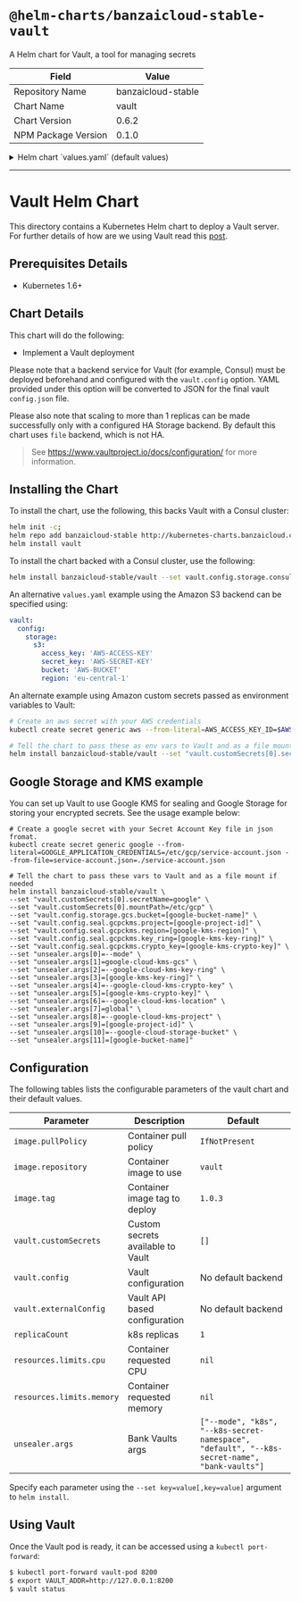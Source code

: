 # `@helm-charts/banzaicloud-stable-vault`

A Helm chart for Vault, a tool for managing secrets

| Field               | Value              |
| ------------------- | ------------------ |
| Repository Name     | banzaicloud-stable |
| Chart Name          | vault              |
| Chart Version       | 0.6.2              |
| NPM Package Version | 0.1.0              |

<details>

<summary>Helm chart `values.yaml` (default values)</summary>

```yaml
# Default values for vault.
# This is a YAML-formatted file.
# Declare variables to be passed into your templates.
replicaCount: 1
strategy:
  type: RollingUpdate
image:
  repository: vault
  tag: 1.1.0
  pullPolicy: IfNotPresent
service:
  name: vault
  type: ClusterIP
  port: 8200
  # annotations:
  #   cloud.google.com/load-balancer-type: "Internal"
ingress:
  enabled: false
  # Used to create Ingress record (should used with service.type: ClusterIP).
  # hosts:
  #  - chart-example.local
  # annotations:
  #   kubernetes.io/ingress.class: nginx
  #   kubernetes.io/tls-acme: "true"
  # tls:
  #   Secrets must be manually created in the namespace.
  #   - secretName: chart-example-tls
  #     hosts:
  #       - chart-example.local
persistence:
  ## Enable persistence using Persistent Volume Claims
  ## ref: http://kubernetes.io/docs/user-guide/persistent-volumes/
  enabled: false
  ## Vault data Persistent Volume Storage Class
  ## If defined, storageClassName: <storageClass>
  ## If set to "-", storageClassName: "", which disables dynamic provisioning
  ## If undefined (the default) or set to null, no storageClassName spec is
  ## set, choosing the default provisioner. (gp2 on AWS, standard on
  ## GKE, AWS & OpenStack)
  # storageClass: "-"
  # Used for hostPath persistence if left empty, "emptyDir" will be used
  hostPath: ""
  ## Set default PVC size
  size: 10G
  ## Set default PVC access mode: https://kubernetes.io/docs/concepts/storage/persistent-volumes/#access-modes
  accessMode: ReadWriteOnce
podAnnotations:
  prometheus.io/scrape: "true"
  prometheus.io/path: "/metrics"
  prometheus.io/port: "9102"
resources: {}
  # We usually recommend not to specify default resources and to leave this as a conscious
  # choice for the user. This also increases chances charts run on environments with little
  # resources, such as Minikube. If you do want to specify resources, uncomment the following
  # lines, adjust them as necessary, and remove the curly braces after 'resources:'.
  # limits:
  #   cpu: 100m
  #   memory: 128Mi
  # requests:
  #   cpu: 100m
  #   memory: 128Mi
vault:
  # Allows the mounting of various custom secrets to enable production vault
  # configurations. The comments show an example usage for mounting a TLS
  # secret. The two fields required are a secretName indicating the name of
  # the Kuberentes secret (created outside of this chart), and the mountPath
  # at which it should be mounted in the Vault container.
  customSecrets: []
    # - secretName: vault-tls
    #   mountPath: /vault/tls
  externalConfig:
    # Allows creating policies in Vault which can be used later on in roles
    # for the Kubernetes based authentication.
    # See https://www.vaultproject.io/docs/concepts/policies.html for more information.
    policies:
      - name: allow_secrets
        rules: path "secret/*" {
                capabilities = ["create", "read", "update", "delete", "list"]
              }
    auth:
      - type: kubernetes
        # Allows creating roles in Vault which can be used later on for the Kubernetes based
        # authentication.
        # See https://www.vaultproject.io/docs/auth/kubernetes.html#creating-a-role for
        # more information.
        roles:
          # Allow every pod in the default namespace to use the secret kv store
          - name: default
            bound_service_account_names: default
            bound_service_account_namespaces: default
            policies: allow_secrets
            ttl: 1h
    secrets:
      - path: secret
        type: kv
        description: General secrets.
        options:
          version: 2
  config:
    # A YAML representation of a final vault config.json file.
    # See https://www.vaultproject.io/docs/configuration/ for more information.
    listener:
      tcp:
        address: '[::]:8200'
        # tls_disable: true
        tls_cert_file: /vault/tls/server.crt
        tls_key_file: /vault/tls/server.key

    telemetry:
      statsd_address: localhost:9125

    ui: true

    # See https://www.vaultproject.io/docs/configuration/storage/ for storage backends
    storage: {}
      # file:
      #   path: "/vault/file"
      # consul:
      #   address: ""
      #   path: ""
      #
      # etcd:
      #   address: ""
      #   path: "vault/"
      #
      # s3:
      #   bucket: ""
      #   region: ""
      #   access_key: ""
      #   secret_key: ""
      #   endpoint: "" # When not using AWS S3
      #
      # gcs:
      #   bucket: ""
      #   credentials_file: ""
      #   ha_enabled: "true"
    # api_addr: http://localhost:8200

  # Until this issue is fixed: https://github.com/kubernetes/helm/issues/3117
  # we have to workaround the default storage problem.
  defaultStorage:
    storage:
      file:
        path: "/vault/file"

  logLevel: info

unsealer:
  image:
    repository: banzaicloud/bank-vaults
    tag: 0.4.13
    pullPolicy: IfNotPresent
  args: [
      "--mode",
      "k8s",
      "--k8s-secret-namespace",
      "default",
      "--k8s-secret-name",
      "bank-vaults"
  ]
  metrics:
    enabled: true
    debug: true
    name: metrics
    type: ClusterIP
    port: 9091
    serviceMonitor:
      enabled: false
      additionalLabels: {}
    annotations:
      prometheus.io/scrape: "true"
      prometheus.io/path: "/metrics"
      prometheus.io/port: "9091"

statsd:
  metrics:
    enabled: true
    port: 9102
    serviceMonitor:
      enabled: false
      additionalLabels: {}
  config:
    mappings:
    - match: vault.route.*.*
      name: "vault_route"
      labels:
        method: "$1"
        path: "$2"

```

</details>

---

# Vault Helm Chart

This directory contains a Kubernetes Helm chart to deploy a Vault server. For further details of how are we using Vault read this [post](https://banzaicloud.com/blog/oauth2-vault/).

## Prerequisites Details

- Kubernetes 1.6+

## Chart Details

This chart will do the following:

- Implement a Vault deployment

Please note that a backend service for Vault (for example, Consul) must
be deployed beforehand and configured with the `vault.config` option. YAML
provided under this option will be converted to JSON for the final vault
`config.json` file.

Please also note that scaling to more than 1 replicas can be made successfully only with a configured HA Storage backend. By default this chart uses `file` backend, which is not HA.

> See https://www.vaultproject.io/docs/configuration/ for more information.

## Installing the Chart

To install the chart, use the following, this backs Vault with a Consul cluster:

```bash
helm init -c;
helm repo add banzaicloud-stable http://kubernetes-charts.banzaicloud.com/branch/master
helm install vault
```

To install the chart backed with a Consul cluster, use the following:

```bash
helm install banzaicloud-stable/vault --set vault.config.storage.consul.address="myconsul-svc-name:8500",vault.config.storage.consul.path="vault"
```

An alternative `values.yaml` example using the Amazon S3 backend can be specified using:

```yaml
vault:
  config:
    storage:
      s3:
        access_key: 'AWS-ACCESS-KEY'
        secret_key: 'AWS-SECRET-KEY'
        bucket: 'AWS-BUCKET'
        region: 'eu-central-1'
```

An alternate example using Amazon custom secrets passed as environment variables to Vault:

```bash
# Create an aws secret with your AWS credentials
kubectl create secret generic aws --from-literal=AWS_ACCESS_KEY_ID=$AWS_ACCESS_KEY_ID --from-literal=AWS_SECRET_ACCESS_KEY=$AWS_SECRET_ACCESS_KEY

# Tell the chart to pass these as env vars to Vault and as a file mount if needed
helm install banzaicloud-stable/vault --set "vault.customSecrets[0].secretName=aws" --set "vault.customSecrets[0].mountPath=/vault/aws"
```

## Google Storage and KMS example

You can set up Vault to use Google KMS for sealing and Google Storage for storing your encrypted secrets. See the usage example below:

```
# Create a google secret with your Secret Account Key file in json fromat.
kubectl create secret generic google --from-literal=GOOGLE_APPLICATION_CREDENTIALS=/etc/gcp/service-account.json --from-file=service-account.json=./service-account.json

# Tell the chart to pass these vars to Vault and as a file mount if needed
helm install banzaicloud-stable/vault \
--set "vault.customSecrets[0].secretName=google" \
--set "vault.customSecrets[0].mountPath=/etc/gcp" \
--set "vault.config.storage.gcs.bucket=[google-bucket-name]" \
--set "vault.config.seal.gcpckms.project=[google-project-id]" \
--set "vault.config.seal.gcpckms.region=[google-kms-region]" \
--set "vault.config.seal.gcpckms.key_ring=[google-kms-key-ring]" \
--set "vault.config.seal.gcpckms.crypto_key=[google-kms-crypto-key]" \
--set "unsealer.args[0]=--mode" \
--set "unsealer.args[1]=google-cloud-kms-gcs" \
--set "unsealer.args[2]=--google-cloud-kms-key-ring" \
--set "unsealer.args[3]=[google-kms-key-ring]" \
--set "unsealer.args[4]=--google-cloud-kms-crypto-key" \
--set "unsealer.args[5]=[google-kms-crypto-key]" \
--set "unsealer.args[6]=--google-cloud-kms-location" \
--set "unsealer.args[7]=global" \
--set "unsealer.args[8]=--google-cloud-kms-project" \
--set "unsealer.args[9]=[google-project-id]" \
--set "unsealer.args[10]=--google-cloud-storage-bucket" \
--set "unsealer.args[11]=[google-bucket-name]"
```

## Configuration

The following tables lists the configurable parameters of the vault chart and their default values.

| Parameter                 | Description                       | Default                                                                                      |
| ------------------------- | --------------------------------- | -------------------------------------------------------------------------------------------- |
| `image.pullPolicy`        | Container pull policy             | `IfNotPresent`                                                                               |
| `image.repository`        | Container image to use            | `vault`                                                                                      |
| `image.tag`               | Container image tag to deploy     | `1.0.3`                                                                                      |
| `vault.customSecrets`     | Custom secrets available to Vault | `[]`                                                                                         |
| `vault.config`            | Vault configuration               | No default backend                                                                           |
| `vault.externalConfig`    | Vault API based configuration     | No default backend                                                                           |
| `replicaCount`            | k8s replicas                      | `1`                                                                                          |
| `resources.limits.cpu`    | Container requested CPU           | `nil`                                                                                        |
| `resources.limits.memory` | Container requested memory        | `nil`                                                                                        |
| `unsealer.args`           | Bank Vaults args                  | `["--mode", "k8s", "--k8s-secret-namespace", "default", "--k8s-secret-name", "bank-vaults"]` |

Specify each parameter using the `--set key=value[,key=value]` argument to `helm install`.

## Using Vault

Once the Vault pod is ready, it can be accessed using a `kubectl port-forward`:

```bash
$ kubectl port-forward vault-pod 8200
$ export VAULT_ADDR=http://127.0.0.1:8200
$ vault status
```
